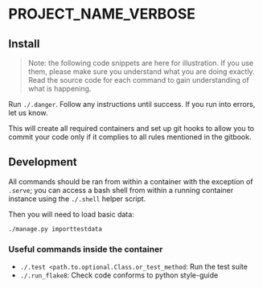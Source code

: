 # PROJECT_NAME_VERBOSE

## Install

> Note: the following code snippets are here for illustration. If you use them, please make sure you understand what you are doing exactly. Read the source code for each command to gain understanding of what is happening.

Run `./.danger`. Follow any instructions until success. If you run into errors, let us know.

This will create all required containers and set up git hooks to allow you to commit your code only if it complies to all rules mentioned in the gitbook.

## Development

All commands should be ran from within a container with the exception of `.serve`; you can access a bash shell from within a running container instance using the `./.shell` helper script.

Then you will need to load basic data:

```
./manage.py importtestdata
```

### Useful commands inside the container

- `./.test <path.to.optional.Class.or_test_method`: Run the test suite
- `./.run_flake8`: Check code conforms to python style-guide
